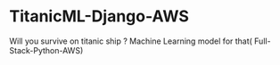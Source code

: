 # TitanicML-Django-AWS
Will you survive on titanic ship ? Machine Learning model for that( Full-Stack-Python-AWS)
